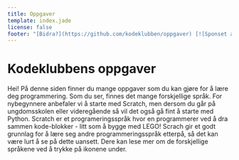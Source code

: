 ```yaml
---
title: Oppgaver
template: index.jade
license: false
footer: "[Bidra?](https://github.com/kodeklubben/oppgaver) [![Sponset av Sparebank1 Midt-Norge](smn.jpg) ![Sponset av ibok](ibok.jpg)](http://www.kidsakoder.no/2015/07/03/kodeklubben-trondheim-utvikler-materiell-i-sommer/) [kidsakoder.no](http://www.kidsakoder.no/) [Last ned alle kurs som zip-fil](https://github.com/kodeklubben/kodeklubben.github.io/archive/master.zip)"
---
```


# Kodeklubbens oppgaver
Hei! På denne siden finner du mange oppgaver som du kan gjøre for å lære deg programmering. 
Som du ser, finnes det mange forskjellige språk. For nybegynnere anbefaler vi å starte med Scratch, 
men dersom du går på ungdomsskolen eller videregående så vil det også gå fint å starte med Python.
Scratch er et programeringsspråk hvor en programmerer ved å dra sammen kode-blokker - litt som å bygge med LEGO!
Scrach gir et godt grunnlag for å lære seg andre programmeringsspråk etterpå, så det kan være lurt å se på dette uansett. 
Dere kan lese mer om de forskjellige språkene ved å trykke på ikonene under.